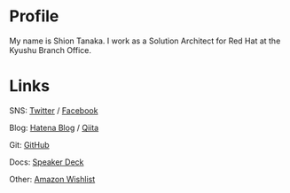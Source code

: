 # Profile
My name is Shion Tanaka. I work as a Solution Architect for Red Hat at the Kyushu Branch Office.

# Links

SNS: [Twitter](https://twitter.com/tnk4on) / [Facebook](https://www.facebook.com/tnk4on)

Blog: [Hatena Blog](https://tnk4on.hatenablog.com/) / [Qiita](https://qiita.com/tnk4on) 

Git: [GitHub](https://github.com/tnk4on)

Docs: [Speaker Deck](https://speakerdeck.com/tnk4on)

Other: [Amazon Wishlist](https://www.amazon.co.jp/hz/wishlist/ls/287KX2D6E940M)
